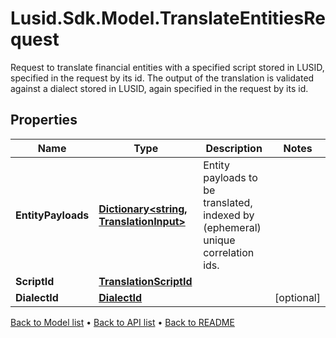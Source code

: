 # Lusid.Sdk.Model.TranslateEntitiesRequest
Request to translate financial entities with a specified script stored in LUSID, specified in the request by its id. The output of the translation is validated against a dialect stored in LUSID, again specified in the request by its id.

## Properties

Name | Type | Description | Notes
------------ | ------------- | ------------- | -------------
**EntityPayloads** | [**Dictionary&lt;string, TranslationInput&gt;**](TranslationInput.md) | Entity payloads to be translated, indexed by (ephemeral) unique correlation ids. | 
**ScriptId** | [**TranslationScriptId**](TranslationScriptId.md) |  | 
**DialectId** | [**DialectId**](DialectId.md) |  | [optional] 

[Back to Model list](../README.md#documentation-for-models) &#8226; [Back to API list](../README.md#documentation-for-api-endpoints) &#8226; [Back to README](../README.md)

